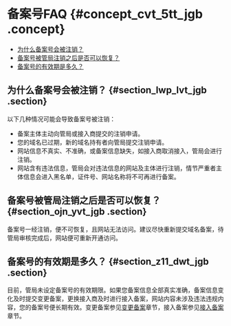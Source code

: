 # 备案号FAQ {#concept_cvt_5tt_jgb .concept}

-   [为什么备案号会被注销？](#section_lwp_lvt_jgb)
-   [备案号被管局注销之后是否可以恢复？](#section_ojn_yvt_jgb)
-   [备案号的有效期是多久？](#section_z11_dwt_jgb)

## 为什么备案号会被注销？ {#section_lwp_lvt_jgb .section}

以下几种情况可能会导致备案号被注销：

-   备案主体主动向管局或接入商提交的注销申请。
-   您的域名已过期，新的域名持有者向管局提交注销申请。
-   网站信息不真实、不准确，或备案信息缺失，如接入商取消接入，管局会进行注销。
-   网站含有违法信息，管局会对违法信息的网站及主体进行注销，情节严重者主体信息会进入黑名单，证件号、网站名称将不可再进行备案。

## 备案号被管局注销之后是否可以恢复？ {#section_ojn_yvt_jgb .section}

备案号一经注销，便不可恢复，且网站无法访问。建议尽快重新提交域名备案，待管局审核完成后，网站便可重新开通访问。

## 备案号的有效期是多久？ {#section_z11_dwt_jgb .section}

目前，管局未设定备案号的有效期限。如果您备案信息全部真实准确，备案信息变化及时提交变更备案，更换接入商及时进行接入备案，网站内容未涉及违法违规内容，您的备案号便长期有效。变更备案参见[变更备案](../../../../cn.zh-CN/管理查看ICP备案信息/变更备案.md#)章节，接入备案参见[接入备案](../../../../cn.zh-CN/ICP备案流程（PC端）/验证备案类型/接入备案.md#)章节。

